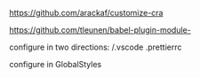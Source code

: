 <!-- customize webpack -->

https://github.com/arackaf/customize-cra

<!-- use babel-plugin-module-resolver -->

https://github.com/tleunen/babel-plugin-module-

<!-- install and configure prettier in VScode -->

configure in two directions:
/.vscode
.prettierrc

<!-- Configure SASS/CSS -->

configure in GlobalStyles
